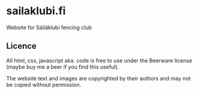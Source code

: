 # sailaklubi.fi

Website for Säiläklubi fencing club

## Licence

All html, css, javascript aka. code is free to use under the Beerware license (maybe buy me a beer if you find this useful).

The website text and images are copyrighted by their authors and may not be copied without permission.